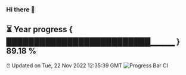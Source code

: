### Hi there 👋
⏳ Year progress { ██████████████████████████▁▁▁▁ } 89.18 %
---
⏰ Updated on Tue, 22 Nov 2022 12:35:39 GMT
![Progress Bar CI](https://github.com/liununu/liununu/workflows/Progress%20Bar%20CI/badge.svg)
